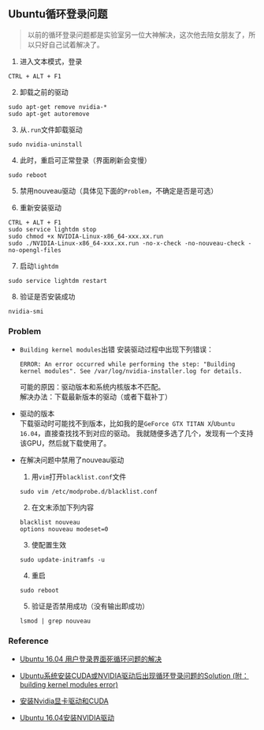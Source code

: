 
## Ubuntu循环登录问题
> 以前的循环登录问题都是实验室另一位大神解决，这次他去陪女朋友了，所以只好自己试着解决了。

1. 进入文本模式，登录
  ```
  CTRL + ALT + F1
  ```

2. 卸载之前的驱动
  ```
  sudo apt-get remove nvidia-*
  sudo apt-get autoremove
  ```
  
3. 从`.run`文件卸载驱动
  ```
  sudo nvidia-uninstall
  ```
  
4. 此时，重启可正常登录（界面刷新会变慢）
  ```
  sudo reboot
  ```

5. 禁用nouveau驱动（具体见下面的`Problem`，不确定是否是可选）

6. 重新安装驱动
  ```
  CTRL + ALT + F1
  sudo service lightdm stop
  sudo chmod +x NVIDIA-Linux-x86_64-xxx.xx.run
  sudo ./NVIDIA-Linux-x86_64-xxx.xx.run -no-x-check -no-nouveau-check -no-opengl-files
  ```

7. 启动`lightdm`
  ```
  sudo service lightdm restart
  ```

8. 验证是否安装成功
  ```
  nvidia-smi
  ```


### Problem

* `Building kernel modules`出错
  安装驱动过程中出现下列错误：
  ```
  ERROR: An error occurred while performing the step: "Building kernel modules". See /var/log/nvidia-installer.log for details.
  ```
  可能的原因：驱动版本和系统内核版本不匹配。   
  解决办法：下载最新版本的驱动（或者下载补丁）

* 驱动的版本  
  下载驱动时可能找不到版本，比如我的是`GeForce GTX TITAN X`/`Ubuntu 16.04`，直接查找找不到对应的驱动。
  我就随便多选了几个，发现有一个支持该GPU，然后就下载使用了。
  
* 在解决问题中禁用了nouveau驱动
  1. 用`vim`打开`blacklist.conf`文件
  ```
  sudo vim /etc/modprobe.d/blacklist.conf
  ```
  2. 在文末添加下列内容
  ```
  blacklist nouveau
  options nouveau modeset=0
  ```
  3. 使配置生效
  ```
  sudo update-initramfs -u
  ```
  4. 重启
  ```
  sudo reboot
  ```
  5. 验证是否禁用成功（没有输出即成功）
  ```
  lsmod | grep nouveau
  ```
  

### Reference

* [Ubuntu 16.04 用户登录界面死循环问题的解决](http://blog.csdn.net/ssmixi/article/details/73483795)

* [Ubuntu系统安装CUDA或NVIDIA驱动后出现循环登录问题的Solution (附：building kernel modules error)](http://blog.csdn.net/xl928471061/article/details/78130165)

* [安装Nvidia显卡驱动和CUDA](http://blog.csdn.net/bluewhalerobot/article/details/73658267)

* [Ubuntu 16.04安装NVIDIA驱动](http://blog.csdn.net/cosmoshua/article/details/76644029)

